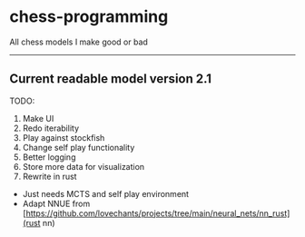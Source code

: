 # chess-programming
All chess models I make good or bad

---

## Current readable model version 2.1 

TODO: 
1. Make UI 
2. Redo iterability
3. Play against stockfish
4. Change self play functionality
5. Better logging 
6. Store more data for visualization 
7. Rewrite in rust 
* Just needs MCTS and self play environment 
* Adapt NNUE from [https://github.com/lovechants/projects/tree/main/neural_nets/nn_rust](rust nn) 
